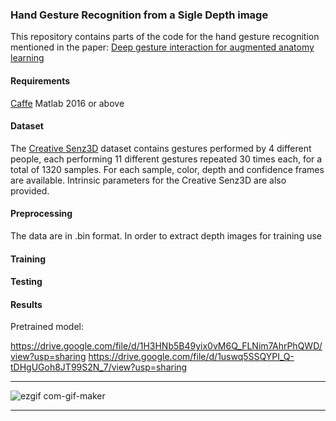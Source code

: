 ### Hand Gesture Recognition from a Sigle Depth image
This repository contains parts of the code for the hand gesture recognition mentioned in the paper: [Deep gesture interaction for augmented anatomy learning](https://www.sciencedirect.com/science/article/abs/pii/S0268401217308678)
#### Requirements
[Caffe](https://caffe.berkeleyvision.org/)
Matlab 2016 or above
#### Dataset
The [Creative Senz3D](https://lttm.dei.unipd.it/downloads/gesture/#senz3d)  dataset contains gestures performed by 4 different people, each performing 11 different gestures repeated 30 times each, for a total of 1320 samples. For each sample, color, depth and confidence frames are available. Intrinsic parameters for the Creative Senz3D are also provided.
#### Preprocessing
The data are in .bin format. In order to extract depth images for training use

#### Training

#### Testing

#### Results

Pretrained model:

https://drive.google.com/file/d/1H3HNb5B49yix0vM6Q_FLNim7AhrPhQWD/view?usp=sharing
https://drive.google.com/file/d/1uswq5SSQYPI_Q-tDHgUGoh8JT99S2N_7/view?usp=sharing

---
![ezgif com-gif-maker](https://user-images.githubusercontent.com/50513215/119235826-31007200-bb2c-11eb-9034-f367e5f91934.gif)

---
